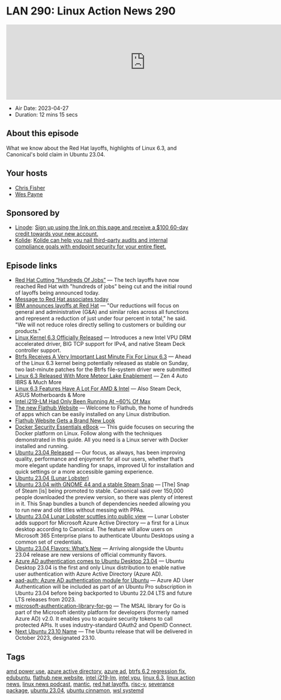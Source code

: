 # LAN 290: Linux Action News 290

<iframe src="https://player.fireside.fm/v2/DAcK9LdX+jDQvimmY?theme=dark" width="740" height="200" frameborder="0" scrolling="no"></iframe>

* Air Date: 2023-04-27
* Duration: 12 mins 15 secs

## About this episode

What we know about the Red Hat layoffs, highlights of Linux 6.3, and Canonical's bold claim in Ubuntu 23.04.

## Your hosts
* [Chris Fisher](https://linuxactionnews.com/hosts/chris)
* [Wes Payne](https://linuxactionnews.com/hosts/wes)

## Sponsored by

  * [Linode](http://linode.com/lan): [Sign up using the link on this page and receive a $100 60-day credit towards your new account. ](http://linode.com/lan)
  * [Kolide](https://l.kolide.co/3klbWzr): [Kolide can help you nail third-party audits and internal compliance goals with endpoint security for your entire fleet. ](https://l.kolide.co/3klbWzr)



## Episode links

  * [Red Hat Cutting “Hundreds Of Jobs”](https://www.phoronix.com/news/Red-Hat-Layoffs "Red Hat Cutting “Hundreds Of Jobs”") — The tech layoffs have now reached Red Hat with "hundreds of jobs" being cut and the initial round of layoffs being announced today. 
  * [Message to Red Hat associates today](https://www.redhat.com/en/blog/message-red-hat-associates-today "Message to Red Hat associates today")
  * [IBM announces layoffs at Red Hat](https://www.theregister.com/2023/04/24/ibm_red_hat_layoffs/ "IBM announces layoffs at Red Hat") — "Our reductions will focus on general and administrative (G&A) and similar roles across all functions and represent a reduction of just under four percent in total," he said. "We will not reduce roles directly selling to customers or building our products."
  * [Linux Kernel 6.3 Officially Released](https://9to5linux.com/linux-kernel-6-3-officially-released-this-is-whats-new "Linux Kernel 6.3 Officially Released") — Introduces a new Intel VPU DRM accelerated driver, BIG TCP support for IPv4, and native Steam Deck controller support. 
  * [Btrfs Receives A Very Important Last Minute Fix For Linux 6.3](https://www.phoronix.com/news/Btrfs-Discard-Tuning-Linux-6.3 "Btrfs Receives A Very Important Last Minute Fix For Linux 6.3") — Ahead of the Linux 6.3 kernel being potentially released as stable on Sunday, two last-minute patches for the Btrfs file-system driver were submitted
  * [Linux 6.3 Released With More Meteor Lake Enablement](https://www.phoronix.com/news/Linux-6.3-Released "Linux 6.3 Released With More Meteor Lake Enablement") — Zen 4 Auto IBRS & Much More
  * [Linux 6.3 Features Have A Lot For AMD & Intel](https://www.phoronix.com/news/Linux-6.3-Feature-Recap "Linux 6.3 Features Have A Lot For AMD & Intel") — Also Steam Deck, ASUS Motherboards & More
  * [Intel i219-LM Had Only Been Running At ~60% Of Max](https://www.phoronix.com/news/Intel-i219-LM-Linux-60p-Fix "Intel i219-LM Had Only Been Running At ~60% Of Max")
  * [The new Flathub Website](https://flathub.org/ "The new Flathub Website") — Welcome to Flathub, the home of hundreds of apps which can be easily installed on any Linux distribution.
  * [Flathub Website Gets a Brand New Look](https://www.omglinux.com/flathub-website-just-got-a-major-redesign/ "Flathub Website Gets a Brand New Look")
  * [Docker Security Essentials eBook](https://www.linode.com/content/hackersploit-docker-security-essentials-ebook/ "Docker Security Essentials eBook") — This guide focuses on securing the Docker platform on Linux. Follow along with the techniques demonstrated in this guide. All you need is a Linux server with Docker installed and running.
  * [Ubuntu 23.04 Released](https://ubuntu.com/blog/ubuntu-desktop-23-04-release-roundup "Ubuntu 23.04 Released") — Our focus, as always, has been improving quality, performance and enjoyment for all our users, whether that’s more elegant update handling for snaps, improved UI for installation and quick settings or a more accessible gaming experience.
  * [Ubuntu 23.04 (Lunar Lobster)](https://releases.ubuntu.com/23.04/ "Ubuntu 23.04 \(Lunar Lobster\)")
  * [Ubuntu 23.04 with GNOME 44 and a stable Steam Snap](https://www.gamingonlinux.com/2023/04/ubuntu-2304-is-out-now-with-gnome-44-and-a-stable-steam-snap/ "Ubuntu 23.04 with GNOME 44 and a stable Steam Snap") — [The] Snap of Steam [is] being promoted to stable. Canonical said over 150,000 people downloaded the preview version, so there was plenty of interest in it. This Snap bundles a bunch of dependencies needed allowing you to run new and old titles without messing with PPAs.
  * [Ubuntu 23.04 Lunar Lobster scuttles into public view](https://www.theregister.com/2023/04/20/ubuntu_2304_lunar_lobster/ "Ubuntu 23.04 Lunar Lobster scuttles into public view") — Lunar Lobster adds support for Microsoft Azure Active Directory — a first for a Linux desktop according to Canonical. The feature will allow users on Microsoft 365 Enterprise plans to authenticate Ubuntu Desktops using a common set of credentials.
  * [Ubuntu 23.04 Flavors: What’s New](https://www.omgubuntu.co.uk/2023/04/ubuntu-23-04-flavors-released "Ubuntu 23.04 Flavors: What’s New") — Arriving alongside the Ubuntu 23.04 release are new versions of official community flavors.
  * [Azure AD authentication comes to Ubuntu Desktop 23.04](https://ubuntu.com/blog/azure-ad-authentication-comes-to-ubuntu-desktop-23-04 "Azure AD authentication comes to Ubuntu Desktop 23.04") — Ubuntu Desktop 23.04 is the first and only Linux distribution to enable native user authentication with Azure Active Directory (Azure AD).
  * [aad-auth: Azure AD authentication module for Ubuntu](https://github.com/ubuntu/aad-auth "aad-auth: Azure AD authentication module for Ubuntu") — Azure AD User Authentication will be included as part of an Ubuntu Pro subscription in Ubuntu 23.04 before being backported to Ubuntu 22.04 LTS and future LTS releases from 2023.
  * [microsoft-authentication-library-for-go](https://github.com/AzureAD/microsoft-authentication-library-for-go "microsoft-authentication-library-for-go") — The MSAL library for Go is part of the Microsoft identity platform for developers (formerly named Azure AD) v2.0. It enables you to acquire security tokens to call protected APIs. It uses industry-standard OAuth2 and OpenID Connect.
  * [Next Ubuntu 23.10 Name](https://launchpad.net/ubuntu/mantic "Next Ubuntu 23.10 Name") — The Ubuntu release that will be delivered in October 2023, designated 23.10.



## Tags

[amd power use](https://linuxactionnews.com/tags/amd%20power%20use), [azure active directory](https://linuxactionnews.com/tags/azure%20active%20directory), [azure ad](https://linuxactionnews.com/tags/azure%20ad), [btrfs 6.2 regression fix](https://linuxactionnews.com/tags/btrfs%206.2%20regression%20fix), [edubuntu](https://linuxactionnews.com/tags/edubuntu), [flathub new website](https://linuxactionnews.com/tags/flathub%20new%20website), [intel i219-lm](https://linuxactionnews.com/tags/intel%20i219-lm), [intel vpu](https://linuxactionnews.com/tags/intel%20vpu), [linux 6.3](https://linuxactionnews.com/tags/linux%206.3), [linux action news](https://linuxactionnews.com/tags/linux%20action%20news), [linux news podcast](https://linuxactionnews.com/tags/linux%20news%20podcast), [mantic](https://linuxactionnews.com/tags/mantic), [red hat layoffs](https://linuxactionnews.com/tags/red%20hat%20layoffs), [risc-v](https://linuxactionnews.com/tags/risc-v), [severance package](https://linuxactionnews.com/tags/severance%20package), [ubuntu 23.04](https://linuxactionnews.com/tags/ubuntu%2023.04), [ubuntu cinnamon](https://linuxactionnews.com/tags/ubuntu%20cinnamon), [wsl systemd](https://linuxactionnews.com/tags/wsl%20systemd)